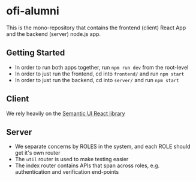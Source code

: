 # ofi-alumni

This is the mono-repository that contains the frontend (client) React App and the backend (server) node.js app.

## Getting Started

* In order to run both apps together, run `npm run dev` from the root-level
* In order to just run the frontend, cd into `frontend/` and run `npm start`
* In order to just run the backend, cd into `server/` and run `npm start`

## Client

We rely heavily on the [Semantic UI React library](https://react.semantic-ui.com/)

## Server

* We separate concerns by ROLES in the system, and each ROLE should get it's own router
* The `util` router is used to make testing easier
* The index router contains APIs that span across roles, e.g. authentication and verification end-points
